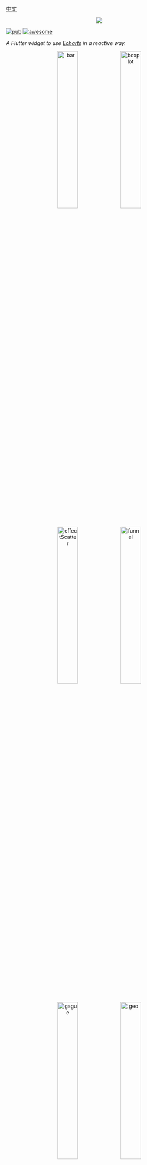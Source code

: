[中文](https://github.com/entronad/flutter_echarts/blob/master/README_CN.md) 

<p align="center">
<img src="https://raw.githubusercontent.com/entronad/flutter_echarts/master/doc/logo.png" />
</p>

[![pub](https://img.shields.io/pub/v/flutter_echarts.svg)](https://pub.dev/packages/flutter_echarts)
[![awesome](https://cdn.rawgit.com/sindresorhus/awesome/d7305f38d29fed78fa85652e3a63e154dd8e8829/media/badge.svg)](https://github.com/ecomfe/awesome-echarts#dart)

*A Flutter widget to use [Echarts]((https://github.com/apache/incubator-echarts)) in a reactive way.* 

<div align="center">
<img src="https://user-images.githubusercontent.com/19553554/52197440-843a5200-289a-11e9-8601-3ce8d945b04a.gif" width="33%" height="33%" alt="bar"/>
<img src="https://user-images.githubusercontent.com/19553554/52360729-ad640980-2a77-11e9-84e2-feff7e11aea5.gif" width="33%" height="33%" alt="boxplot"/>
<img src="https://user-images.githubusercontent.com/19553554/52535290-4b611800-2d87-11e9-8bf2-b43a54a3bda8.png" width="33%" height="33%" alt="effectScatter"/>
<img src="https://user-images.githubusercontent.com/19553554/52332816-ac5eb800-2a36-11e9-8227-3538976f447d.gif" width="33%" height="33%" alt="funnel"/>
<img src="https://user-images.githubusercontent.com/19553554/52332988-0b243180-2a37-11e9-9db8-eb6b8c86a0de.png" width="33%" height="33%" alt="gague"/>
<img src="https://user-images.githubusercontent.com/19553554/52344575-133f9980-2a56-11e9-93e0-568e484936ce.gif" width="33%" height="33%" alt="geo"/>
<img src="https://user-images.githubusercontent.com/19553554/52727805-f7f20280-2ff0-11e9-91ab-cd99848e3127.gif" width="33%" height="33%" alt="graph"/>
<img src="https://user-images.githubusercontent.com/19553554/52345115-6534ef00-2a57-11e9-80cd-9cbfed252139.gif" width="33%" height="33%" alt="heatmap"/>
<img src="https://user-images.githubusercontent.com/19553554/52345490-4a16af00-2a58-11e9-9b43-7bbc86aa05b6.gif" width="33%" height="33%" alt="kline"/>
<img src="https://user-images.githubusercontent.com/19553554/52346064-b7770f80-2a59-11e9-9e03-6dae3a8c637d.gif" width="33%" height="33%" alt="line"/>
<img src="https://user-images.githubusercontent.com/19553554/52347117-248ba480-2a5c-11e9-8402-5a94054dca50.gif" width="33%" height="33%" alt="liquid"/>
<img src="https://user-images.githubusercontent.com/19553554/52347915-0a52c600-2a5e-11e9-8039-41268238576c.gif" width="33%" height="33%" alt="map"/>
<img src="https://user-images.githubusercontent.com/19553554/52535013-e48e2f80-2d83-11e9-8886-ac0d2122d6af.png" width="33%" height="33%" alt="parallel"/>
<img src="https://user-images.githubusercontent.com/19553554/52348202-bb596080-2a5e-11e9-84a7-60732be0743a.gif" width="33%" height="33%" alt="pie"/>
<img src="https://user-images.githubusercontent.com/19553554/52533994-932b7380-2d76-11e9-93b4-0de3132eb941.gif" width="33%" height="33%" alt="radar"/>
<img src="https://user-images.githubusercontent.com/19553554/52348431-420e3d80-2a5f-11e9-8cab-7b415592dc77.gif" width="33%" height="33%" alt="scatter"/>
<img src="https://user-images.githubusercontent.com/19553554/52348737-01fb8a80-2a60-11e9-94ac-dacbd7b58811.png" width="33%" height="33%" alt="wordCloud"/>
<img src="https://user-images.githubusercontent.com/19553554/52433989-4f075b80-2b49-11e9-9979-ef32c2d17c96.gif" width="33%" height="33%" alt="bar3D"/>
<img src="https://user-images.githubusercontent.com/19553554/52464826-4baab900-2bb7-11e9-8299-776f5ee43670.gif" width="33%" height="33%" alt="line3D"/>
<img src="https://user-images.githubusercontent.com/19553554/52802261-8d0cfe00-30ba-11e9-8ae7-ae0773770a59.gif" width="33%" height="33%" alt="sankey"/>
<img src="https://user-images.githubusercontent.com/19553554/52464647-aee81b80-2bb6-11e9-864e-c544392e523a.gif" width="33%" height="33%" alt="scatter3D"/>
<img src="https://user-images.githubusercontent.com/19553554/52465183-a55fb300-2bb8-11e9-8c10-4519c4e3f758.gif" width="33%" height="33%" alt="surface3D"/>
<img src="https://user-images.githubusercontent.com/19553554/52798246-7ebae400-30b2-11e9-8489-6c10339c3429.gif" width="33%" height="33%" alt="themeRiver"/>
<img src="https://user-images.githubusercontent.com/19553554/52349544-c2ce3900-2a61-11e9-82af-28aaaaae0d67.gif" width="33%" height="33%" alt="overlap"/>
</div>

# Features

**Reactive Updating**

The most exciting feature of Flutter widgets and React components is that the view could update reactively to the change of data. Thanks to Echarts' data driving architecture, flutter_echarts implemented a reactive way to connect chart with data. The chart will automatically re-render when the data in the `option` property changes.

**Two Way Communication**

The `onMessage` and `extraScript` properties provide a way to set event communication both from flutter to JavaScript or in controversy.

**Configurable Extensions**

Echarts has a lot of [extensions](https://echarts.apache.org/en/download-extension.html) . the `extensions` property allows you to inject the extension scripts as raw strings. In this way, you can copy these scripts to your source code, without concerning about the confusing assets dirs.

# Blog

[Developing blog](https://medium.com/@entronad/reactive-echarts-flutter-widget-fedab7f3c52f)

# Installing

Add this to your package's pubspec.yaml file:

```yaml
dependencies:
  flutter_echarts: #latest version
```

Now in your Dart code, you can use:

```dart
import 'package:flutter_echarts/flutter_echarts.dart';  
```

Details see [pub.dev](https://pub.dev/packages/flutter_echarts#-installing-tab-) .

# Usage

The flutter_echarts itself is very simple to use, just like a common statelessWidget:

> Details about the option is in the [Echarts docs](https://echarts.apache.org/en/option.html#title) or [Echarts examples](https://echarts.apache.org/examples/en/index.html) 

```
Container(
  child: Echarts(
  option: '''
    {
      xAxis: {
        type: 'category',
        data: ['Mon', 'Tue', 'Wed', 'Thu', 'Fri', 'Sat', 'Sun']
      },
      yAxis: {
        type: 'value'
      },
      series: [{
        data: [820, 932, 901, 934, 1290, 1330, 1320],
        type: 'line'
      }]
    }
  ''',
  ),
  width: 300,
  height: 250,
)
```

For an ios app, you need to add this entry to your Info.plist' `<dic>` tag:

```
<key>io.flutter.embedded_views_preview</key>
<string>YES</string>
```

A full example is here: [flutter_echarts_example](https://github.com/entronad/flutter_echarts/tree/master/example) .

# Widget Properties

**option**

*String*

The JavaScript Echarts Option for the chart as a string. The echarts is mainly configured by this property. You could use `jsonEncode()` function in dart:convert to convert data in Dart object form:

```
source: ${jsonEncode(_data1)},
```

Because JavaScript don't have `'''` , you can use this operator to reduce some escape operators for quotas:

```
Echarts(
  option: '''
  
    // option string
    
  ''',
),
```

**extraScript**

*String*

The JavaScript which will execute after the `Echarts.init()` and before any `chart.setOption()` . The widget has build a javascriptChennel named `Messager`, so you could use this identifier to send message from JavaScript to Flutter:

```
extraScript: '''
  chart.on('click', (params) => {
    if(params.componentType === 'series') {
  	  Messager.postMessage('anything');
    }
  });
''',
```

**onMessage**

*void Function(String)*

Function to handle the message sent by `Messager.postMessage()` in `extraScript` .

**extensions**

*List\<String\>*

List of strings that coyied from Echarts extensions, such as components, WebGL, languages, etc. You can download them [here](https://echarts.apache.org/en/download-extension.html) . Insert them as raw strings:

```
const liquidPlugin = r'''

  // copy from liquid.min.js

''';
```



---

If you have any suggestions or demands, please give an [issue](https://github.com/entronad/flutter_echarts/issues) .

*The gallery GIF is from [chenjiandongx](https://github.com/chenjiandongx)*